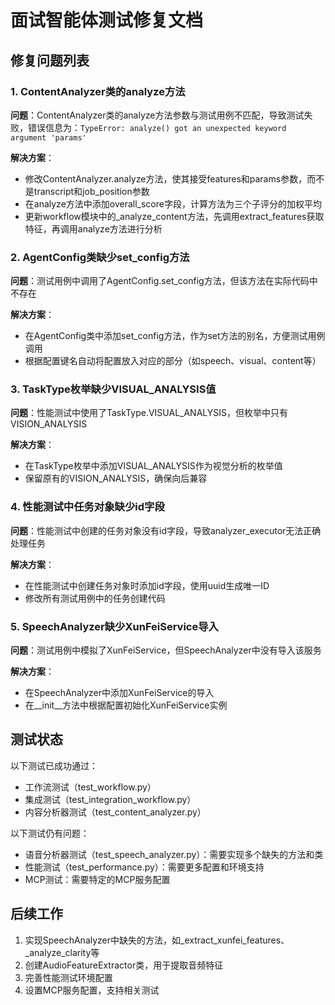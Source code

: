 # 面试智能体测试修复文档

## 修复问题列表

### 1. ContentAnalyzer类的analyze方法

**问题**：ContentAnalyzer类的analyze方法参数与测试用例不匹配，导致测试失败，错误信息为：`TypeError: analyze() got an unexpected keyword argument 'params'`

**解决方案**：
- 修改ContentAnalyzer.analyze方法，使其接受features和params参数，而不是transcript和job_position参数
- 在analyze方法中添加overall_score字段，计算方法为三个子评分的加权平均
- 更新workflow模块中的_analyze_content方法，先调用extract_features获取特征，再调用analyze方法进行分析

### 2. AgentConfig类缺少set_config方法

**问题**：测试用例中调用了AgentConfig.set_config方法，但该方法在实际代码中不存在

**解决方案**：
- 在AgentConfig类中添加set_config方法，作为set方法的别名，方便测试用例调用
- 根据配置键名自动将配置放入对应的部分（如speech、visual、content等）

### 3. TaskType枚举缺少VISUAL_ANALYSIS值

**问题**：性能测试中使用了TaskType.VISUAL_ANALYSIS，但枚举中只有VISION_ANALYSIS

**解决方案**：
- 在TaskType枚举中添加VISUAL_ANALYSIS作为视觉分析的枚举值
- 保留原有的VISION_ANALYSIS，确保向后兼容

### 4. 性能测试中任务对象缺少id字段

**问题**：性能测试中创建的任务对象没有id字段，导致analyzer_executor无法正确处理任务

**解决方案**：
- 在性能测试中创建任务对象时添加id字段，使用uuid生成唯一ID
- 修改所有测试用例中的任务创建代码

### 5. SpeechAnalyzer缺少XunFeiService导入

**问题**：测试用例中模拟了XunFeiService，但SpeechAnalyzer中没有导入该服务

**解决方案**：
- 在SpeechAnalyzer中添加XunFeiService的导入
- 在__init__方法中根据配置初始化XunFeiService实例

## 测试状态

以下测试已成功通过：
- 工作流测试（test_workflow.py）
- 集成测试（test_integration_workflow.py）
- 内容分析器测试（test_content_analyzer.py）

以下测试仍有问题：
- 语音分析器测试（test_speech_analyzer.py）：需要实现多个缺失的方法和类
- 性能测试（test_performance.py）：需要更多配置和环境支持
- MCP测试：需要特定的MCP服务配置

## 后续工作

1. 实现SpeechAnalyzer中缺失的方法，如_extract_xunfei_features、_analyze_clarity等
2. 创建AudioFeatureExtractor类，用于提取音频特征
3. 完善性能测试环境配置
4. 设置MCP服务配置，支持相关测试 